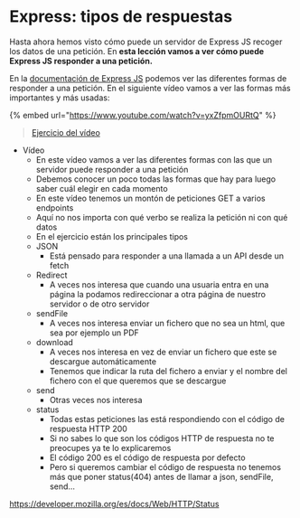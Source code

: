 # Express: tipos de respuestas

Hasta ahora hemos visto cómo puede un servidor de Express JS recoger los datos de una petición. En **esta lección vamos a ver cómo puede Express JS responder a una petición.**

En la [documentación de Express JS](https://expressjs.com/en/4x/api.html#res) podemos ver las diferentes formas de responder a una petición. En el siguiente vídeo vamos a ver las formas más importantes y más usadas:

{% embed url="https://www.youtube.com/watch?v=yxZfpmOURtQ" %}

> [Ejercicio del vídeo](https://github.com/Adalab/ejercicios-de-los-materiales/tree/main/promo-l/4-2-express-response-types)

- Vídeo
   - En este vídeo vamos a ver las diferentes formas con las que un servidor puede responder a una petición
   - Debemos conocer un poco todas las formas que hay para luego saber cuál elegir en cada momento
   - En este vídeo tenemos un montón de peticiones GET a varios endpoints
   - Aquí no nos importa con qué verbo se realiza la petición ni con qué datos
   - En el ejercicio están los principales tipos
   - JSON
      - Está pensado para responder a una llamada a un API desde un fetch
   - Redirect
      - A veces nos interesa que cuando una usuaria entra en una página la podamos redireccionar a otra página de nuestro servidor o de otro servidor
   - sendFile
      - A veces nos interesa enviar un fichero que no sea un html, que sea por ejemplo un PDF
   - download
      - A veces nos interesa en vez de enviar un fichero que este se descargue automáticamente
      - Tenemos que indicar la ruta del fichero a enviar y el nombre del fichero con el que queremos que se descargue
   - send
      - Otras veces nos interesa
   - status
      - Todas estas peticiones las está respondiendo con el código de respuesta HTTP 200
      - Si no sabes lo que son los códigos HTTP de respuesta no te preocupes ya te lo explicaremos
      - El código 200 es el código de respuesta por defecto
      - Pero si queremos cambiar el código de respuesta no tenemos más que poner status(404) antes de llamar a json, sendFile, send...

https://developer.mozilla.org/es/docs/Web/HTTP/Status